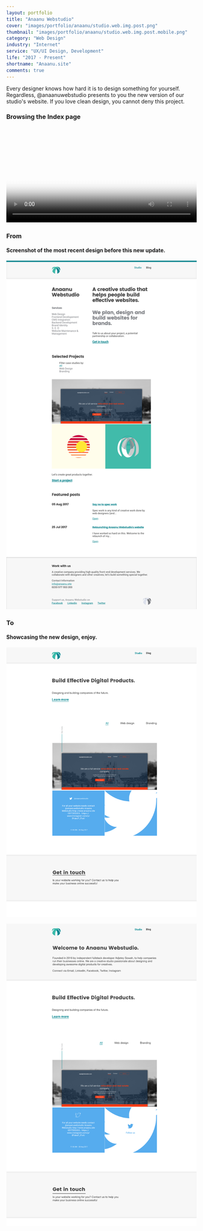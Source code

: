 ```yaml
---
layout: portfolio
title: "Anaanu Webstudio"
cover: "images/portfolio/anaanu/studio.web.img.post.png"
thumbnail: "images/portfolio/anaanu/studio.web.img.post.mobile.png"
category: "Web Design"
industry: "Internet"
service: "UX/UI Design, Development"
life: "2017 - Present"
shortname: "Anaanu.site"
comments: true
---
```


Every designer knows how hard it is to design something for yourself.
Regardless, @anaanuwebstudio presents to you the new version of our
studio's website. If you love clean design, you cannot deny this project.

### Browsing the Index page

<video width="100%" controls preload src="/images/portfolio/anaanu/anaanu.site.mp4"
poster="/images/portfolio/anaanu/anaanu.site.video.poster.png">
Your browser does not support the video tag.
</video>

### From

#### Screenshot of the most recent design before this new update.

![Old design for anaanu.site](/images/portfolio/anaanu/anaanu.site.old.png)

### To

#### Showcasing the new design, enjoy.

![Final designs for anaanu.site index page](/images/portfolio/anaanu/anaanu.site.folded.png)

![Final designs for anaanu.site index page (single screen)](/images/portfolio/anaanu/anaanu.site.expanded.png)
